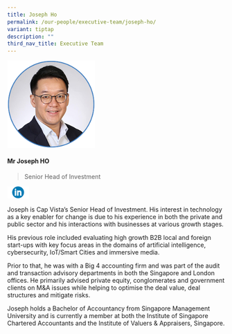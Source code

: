 ```yaml
---
title: Joseph Ho
permalink: /our-people/executive-team/joseph-ho/
variant: tiptap
description: ""
third_nav_title: Executive Team
---
```

<p></p><div class="isomer-image-wrapper"><img style="width: 40%;" height="auto" width="100%" alt="" src="/images/Executive Team/Joseph_Ho_.png"></div><p></p><h4>Mr Joseph HO</h4><blockquote><p>Senior Head of Investment</p></blockquote><a class="isomer-image-wrapper" href="https://www.linkedin.com/in/joseph-ho-940581ab"><img style="width: 10%;" height="auto" width="100%" alt="" src="/images/Executive Team/linkedin_logo_optimized.png"></a><p>Joseph is Cap Vista’s Senior Head of Investment. His interest in technology as a key enabler for change is due to his experience in both the private and public sector and his interactions with businesses at various growth stages.</p><p></p><p>His previous role included evaluating high growth B2B local and foreign start-ups with key focus areas in the domains of artificial intelligence, cybersecurity, IoT/Smart Cities and immersive media.</p><p></p><p>Prior to that, he was with a Big 4 accounting firm and was part of the audit and transaction advisory departments in both the Singapore and London offices. He primarily advised private equity, conglomerates and government clients on M&amp;A issues while helping to optimise the deal value, deal structures and mitigate risks.</p><p></p><p>Joseph holds a Bachelor of Accountancy from Singapore Management University and is currently a member at both the Institute of Singapore Chartered Accountants and the Institute of Valuers &amp; Appraisers, Singapore.</p>